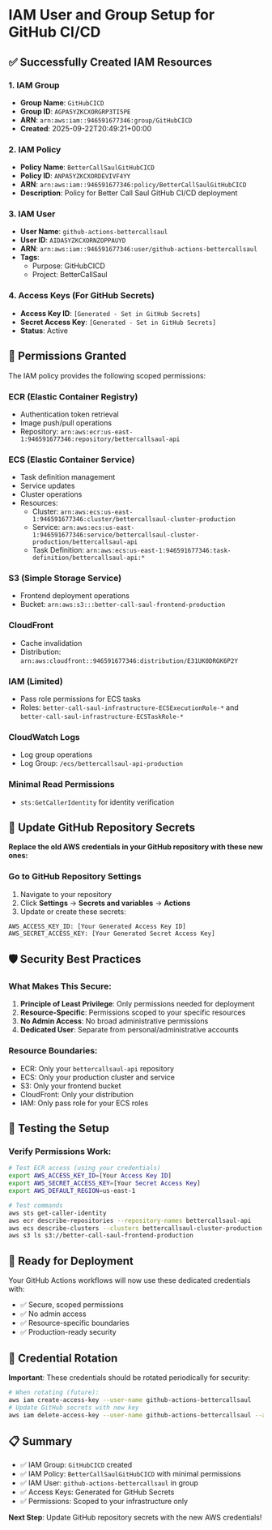 # IAM User and Group Setup for GitHub CI/CD

## ✅ Successfully Created IAM Resources

### 1. IAM Group
- **Group Name**: `GitHubCICD`
- **Group ID**: `AGPA5YZKCXORGRP3TI5PE`
- **ARN**: `arn:aws:iam::946591677346:group/GitHubCICD`
- **Created**: 2025-09-22T20:49:21+00:00

### 2. IAM Policy
- **Policy Name**: `BetterCallSaulGitHubCICD`
- **Policy ID**: `ANPA5YZKCXORDEVIVF4YY`
- **ARN**: `arn:aws:iam::946591677346:policy/BetterCallSaulGitHubCICD`
- **Description**: Policy for Better Call Saul GitHub CI/CD deployment

### 3. IAM User
- **User Name**: `github-actions-bettercallsaul`
- **User ID**: `AIDA5YZKCXORNZOPPAUYD`
- **ARN**: `arn:aws:iam::946591677346:user/github-actions-bettercallsaul`
- **Tags**:
  - Purpose: GitHubCICD
  - Project: BetterCallSaul

### 4. Access Keys (For GitHub Secrets)
- **Access Key ID**: `[Generated - Set in GitHub Secrets]`
- **Secret Access Key**: `[Generated - Set in GitHub Secrets]`
- **Status**: Active

## 🔐 Permissions Granted

The IAM policy provides the following scoped permissions:

### ECR (Elastic Container Registry)
- Authentication token retrieval
- Image push/pull operations
- Repository: `arn:aws:ecr:us-east-1:946591677346:repository/bettercallsaul-api`

### ECS (Elastic Container Service)
- Task definition management
- Service updates
- Cluster operations
- Resources:
  - Cluster: `arn:aws:ecs:us-east-1:946591677346:cluster/bettercallsaul-cluster-production`
  - Service: `arn:aws:ecs:us-east-1:946591677346:service/bettercallsaul-cluster-production/bettercallsaul-api`
  - Task Definition: `arn:aws:ecs:us-east-1:946591677346:task-definition/bettercallsaul-api:*`

### S3 (Simple Storage Service)
- Frontend deployment operations
- Bucket: `arn:aws:s3:::better-call-saul-frontend-production`

### CloudFront
- Cache invalidation
- Distribution: `arn:aws:cloudfront::946591677346:distribution/E31UK0DRGK6P2Y`

### IAM (Limited)
- Pass role permissions for ECS tasks
- Roles: `better-call-saul-infrastructure-ECSExecutionRole-*` and `better-call-saul-infrastructure-ECSTaskRole-*`

### CloudWatch Logs
- Log group operations
- Log Group: `/ecs/bettercallsaul-api-production`

### Minimal Read Permissions
- `sts:GetCallerIdentity` for identity verification

## 🔄 Update GitHub Repository Secrets

**Replace the old AWS credentials in your GitHub repository with these new ones:**

### Go to GitHub Repository Settings
1. Navigate to your repository
2. Click **Settings** → **Secrets and variables** → **Actions**
3. Update or create these secrets:

```
AWS_ACCESS_KEY_ID: [Your Generated Access Key ID]
AWS_SECRET_ACCESS_KEY: [Your Generated Secret Access Key]
```

## 🛡️ Security Best Practices

### What Makes This Secure:
1. **Principle of Least Privilege**: Only permissions needed for deployment
2. **Resource-Specific**: Permissions scoped to your specific resources
3. **No Admin Access**: No broad administrative permissions
4. **Dedicated User**: Separate from personal/administrative accounts

### Resource Boundaries:
- ECR: Only your `bettercallsaul-api` repository
- ECS: Only your production cluster and service
- S3: Only your frontend bucket
- CloudFront: Only your distribution
- IAM: Only pass role for your ECS roles

## 🧪 Testing the Setup

### Verify Permissions Work:
```bash
# Test ECR access (using your credentials)
export AWS_ACCESS_KEY_ID=[Your Access Key ID]
export AWS_SECRET_ACCESS_KEY=[Your Secret Access Key]
export AWS_DEFAULT_REGION=us-east-1

# Test commands
aws sts get-caller-identity
aws ecr describe-repositories --repository-names bettercallsaul-api
aws ecs describe-clusters --clusters bettercallsaul-cluster-production
aws s3 ls s3://better-call-saul-frontend-production
```

## 🚀 Ready for Deployment

Your GitHub Actions workflows will now use these dedicated credentials with:
- ✅ Secure, scoped permissions
- ✅ No admin access
- ✅ Resource-specific boundaries
- ✅ Production-ready security

## 🔄 Credential Rotation

**Important**: These credentials should be rotated periodically for security:

```bash
# When rotating (future):
aws iam create-access-key --user-name github-actions-bettercallsaul
# Update GitHub secrets with new key
aws iam delete-access-key --user-name github-actions-bettercallsaul --access-key-id [OLD_ACCESS_KEY_ID]
```

## 📋 Summary

- ✅ IAM Group: `GitHubCICD` created
- ✅ IAM Policy: `BetterCallSaulGitHubCICD` with minimal permissions
- ✅ IAM User: `github-actions-bettercallsaul` in group
- ✅ Access Keys: Generated for GitHub Secrets
- ✅ Permissions: Scoped to your infrastructure only

**Next Step**: Update GitHub repository secrets with the new AWS credentials!